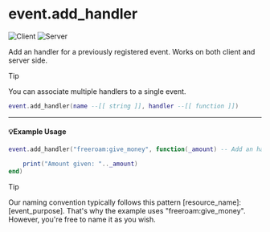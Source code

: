 # event.add_handler

![Client](https://img.shields.io/badge/Client-00FFFF)
![Server](https://img.shields.io/badge/Server-00FFAA)

Add an handler for a previously registered event. Works on both client and server side.

> [!TIP]
> You can associate multiple handlers to a single event.

```lua
event.add_handler(name --[[ string ]], handler --[[ function ]])
```

---

#### 💡Example Usage

```lua
event.add_handler("freeroam:give_money", function(_amount) -- Add an handler for the event 'freeroam:give_money' (Need to be registered first)

    print("Amount given: ".._amount)
end)
```

> [!TIP]
> Our naming convention typically follows this pattern [resource_name]:[event_purpose]. That's why the example uses "freeroam:give_money". However, you're free to name it as you wish.